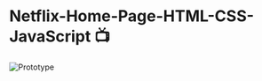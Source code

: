 # Netflix-Home-Page-HTML-CSS-JavaScript 📺
![Prototype](https://user-images.githubusercontent.com/96349715/170644949-8c453771-ee7e-4fe2-8288-e45348821c91.png)
